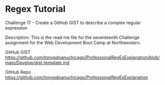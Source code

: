 # Regex Tutorial

Challenge 17 - Create a GitHub GIST to describe a complex regular expression

 Description:  This is the read me file for the seventeenth Challenge assignment for the Web Development Boot Camp at Northwestern.

GitHub GIST
https://github.com/tonypdoanuchicago/ProfessionalRegExExplanation/blob/main/Develop/gist-template.md

GitHub Repo
https://github.com/tonypdoanuchicago/ProfessionalRegExExplanation